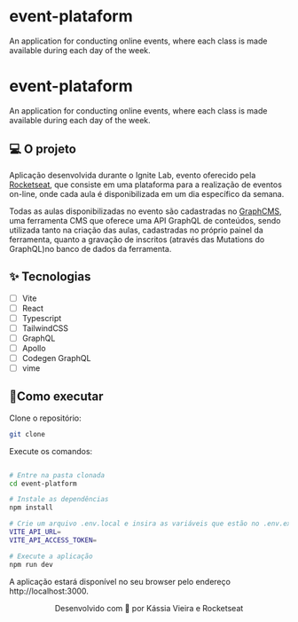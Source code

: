 # event-plataform
An application for conducting online events, where each class is made available during each day of the week.
# event-plataform
An application for conducting online events, where each class is made available during each day of the week.

## 💻 O projeto

Aplicação desenvolvida durante o Ignite Lab, evento oferecido pela [Rocketseat](https://rocketseat.com.br/), que consiste em uma plataforma para a realização de eventos
on-line, onde cada aula é disponibilizada em um dia específico da semana.

Todas as aulas disponibilizadas no evento são cadastradas no [GraphCMS](https://graphcms.com/), uma ferramenta CMS que oferece uma API GraphQL de conteúdos, sendo utilizada
tanto na criação das aulas, cadastradas no próprio painel da ferramenta, quanto a gravação de inscritos (através das Mutations do GraphQL)no banco de dados da ferramenta.

## ✨ Tecnologias

- [ ] Vite
- [ ] React
- [ ] Typescript
- [ ] TailwindCSS
- [ ] GraphQL
- [ ] Apollo
- [ ] Codegen GraphQL
- [ ] vime

## 🚀Como executar

Clone o repositório:

``` bash
git clone 

```

Execute os comandos:

```bash

# Entre na pasta clonada
cd event-platform

# Instale as dependências
npm install

# Crie um arquivo .env.local e insira as variáveis que estão no .env.example
VITE_API_URL=
VITE_API_ACCESS_TOKEN=

# Execute a aplicação
npm run dev

```

A aplicação estará disponível no seu browser pelo endereço http://localhost:3000.

<p align="center">Desenvolvido com 💜 por Kássia Vieira e Rocketseat</p>
